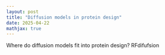 ```yaml
---
layout: post
title: "Diffusion models in protein design"
date: 2025-04-22
mathjax: true
---
```



Where do diffusion models fit into protein design? 
RFdifufsion

